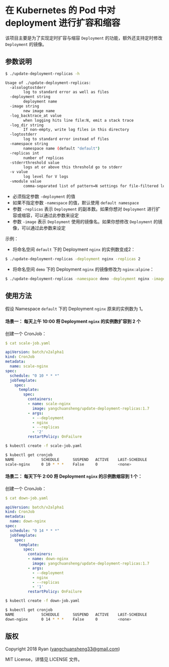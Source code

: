 # 在 Kubernetes 的 Pod 中对 deployment 进行扩容和缩容

该项目主要是为了实现定时扩容与缩容 `Deployment` 的功能，额外还支持定时修改 `Deployment` 的镜像。

## 参数说明

```bash
$ ./update-deployment-replicas -h

Usage of ./update-deployment-replicas:
  -alsologtostderr
    	log to standard error as well as files
  -deployment string
    	deployment name
  -image string
    	new image name
  -log_backtrace_at value
    	when logging hits line file:N, emit a stack trace
  -log_dir string
    	If non-empty, write log files in this directory
  -logtostderr
    	log to standard error instead of files
  -namespace string
    	namespace name (default "default")
  -replicas int
    	number of replicas
  -stderrthreshold value
    	logs at or above this threshold go to stderr
  -v value
    	log level for V logs
  -vmodule value
    	comma-separated list of pattern=N settings for file-filtered logging
```

+ 必须指定参数 `-deployment` 的值
+ 如果不指定参数 `-namespace` 的值，默认使用 `default namespace`
+ 参数 `-replicas` 表示 `Deployment` 的副本数。如果你想对 `Deployment` 进行扩容或缩容，可以通过此参数来设定
+ 参数 `-image` 表示 `Deployment` 使用的镜像名。如果你想修改 `Deployment` 的镜像，可以通过此参数来设定

示例：

+ 将命名空间 `default` 下的 Deployment `nginx` 的实例数变成2：

```bash
$ ./update-deployment-replicas -deployment nginx -replicas 2
```

+ 将命名空间 `demo` 下的 Deployment `nginx` 的镜像修改为 `nginx:alpine`：

```bash
$ ./update-deployment-replicas -namespace demo -deployment nginx -image nginx:alpine
```

## 使用方法

假设 Namespace `default` 下的 Deployment `nginx` 原来的实例数为 1。

#### **场景一：** 每天上午 10:00 将 Deployment `nginx` 的实例数扩容到 2 个

创建一个 CronJob：

```yaml
$ cat scale-job.yaml

apiVersion: batch/v2alpha1
kind: CronJob
metadata:
  name: scale-nginx
spec:
  schedule: "0 10 * * *"
  jobTemplate:
    spec:
      template:
        spec:
          containers:
          - name: scale-nginx
            image: yangchuansheng/update-deployment-replicas:1.7
          - args:
            - --deployment
            - nginx
            - --replicas
            - '2'
          restartPolicy: OnFailure
```

```bash
$ kubectl create -f scale-job.yaml
```

```bash
$ kubectl get cronjob
NAME            SCHEDULE      SUSPEND   ACTIVE    LAST-SCHEDULE
scale-nginx     0 10 * * *    False     0         <none>
```

#### **场景二：** 每天下午 2:00 将 Deployment `nginx` 的示例数缩容到 1 个：

创建一个 CronJob：

```yaml
$ cat down-job.yaml

apiVersion: batch/v2alpha1
kind: CronJob
metadata:
  name: down-nginx
spec:
  schedule: "0 14 * * *"
  jobTemplate:
    spec:
      template:
        spec:
          containers:
          - name: down-nginx
            image: yangchuansheng/update-deployment-replicas:1.7
          - args:
            - --deployment
            - nginx
            - --replicas
            - '1'
          restartPolicy: OnFailure
```

```bash
$ kubectl create -f down-job.yaml
```

```bash
$ kubectl get cronjob
NAME            SCHEDULE      SUSPEND   ACTIVE    LAST-SCHEDULE
down-nginx      0 14 * * *    False     0         <none>
```


## 版权

Copyright 2018 Ryan (yangchuansheng33@gmail.com)

MIT License，详情见 LICENSE 文件。
